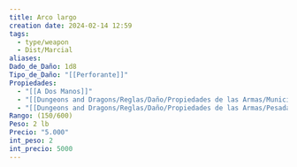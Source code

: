 ```yaml
---
title: Arco largo
creation date: 2024-02-14 12:59
tags:
  - type/weapon
  - Dist/Marcial
aliases: 
Dado_de_Daño: 1d8
Tipo_de_Daño: "[[Perforante]]"
Propiedades:
  - "[[A Dos Manos]]"
  - "[[Dungeons and Dragons/Reglas/Daño/Propiedades de las Armas/Munición]]"
  - "[[Dungeons and Dragons/Reglas/Daño/Propiedades de las Armas/Pesada]]"
Rango: (150/600)
Peso: 2 lb
Precio: "5.000"
int_peso: 2
int_precio: 5000
---
```


